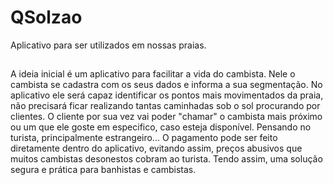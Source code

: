 # QSolzao
Aplicativo para ser utilizados em nossas praias.

## 
A ideia inicial é um aplicativo para facilitar a vida do cambista. Nele o cambista se cadastra com os seus dados e informa a sua segmentação. No aplicativo ele será capaz 
identificar os pontos mais movimentados da praia, não precisará ficar realizando tantas caminhadas sob o sol procurando por clientes. O cliente por sua vez vai poder "chamar"
o cambista mais próximo ou um que ele goste em especifico, caso esteja disponível. Pensando no turista, principalmente estrangeiro... O pagamento pode ser feito diretamente dentro 
do aplicativo, evitando assim, preços abusivos que muitos cambistas desonestos cobram ao turista. Tendo assim, uma solução segura e prática para banhistas e cambistas. 
